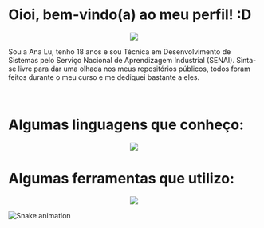 <h1>Oioi, bem-vindo(a) ao meu perfil! :D</h1>
<p align="center">
  <a href="https://www.instagram.com/felpzinea/">
    <img src="https://img.shields.io/badge/Instagram-E4405F?style=for-the-badge&logo=instagram&logoColor=white" />
  </a>
</p>
<p>Sou a Ana Lu, tenho 18 anos e sou Técnica em Desenvolvimento de Sistemas pelo Serviço Nacional de Aprendizagem Industrial (SENAI). Sinta-se livre para dar uma olhada nos meus repositórios públicos, todos foram feitos durante o meu curso e me dediquei bastante a eles.</p>
<br>
<h1>Algumas linguagens que conheço:</h1>
<p align="center">
  <a href="https://skillicons.dev">
    <img src="https://skillicons.dev/icons?i=html,css,php,js,mysql,py,jquery" />
  </a>
</p>

<h1>Algumas ferramentas que utilizo:</h1>
<p align="center">
  <a href="https://skillicons.dev">
    <img src="https://skillicons.dev/icons?i=bootstrap,figma,visualstudio" />
  </a>
</p>

![Snake animation](https://github.com/felpstired/felpstired/blob/output/github-contribution-grid-snake.svg)

<!-- [![Anurag's GitHub stats](https://github-readme-stats.vercel.app/api?username=felpstired&show_icons=true&theme=transparent)](https://github.com/anuraghazra/github-readme-stats) -->

<!-- [![Readme Card](https://github-readme-stats.vercel.app/api/pin/?username=felpstired&repo=albtech)](https://github.com/anuraghazra/github-readme-stats) -->

<!--
**felpstired/felpstired** is a ✨ _special_ ✨ repository because its `README.md` (this file) appears on your GitHub profile.

Here are some ideas to get you started:

- 🔭 I’m currently working on ...
- 🌱 I’m currently learning ...
- 👯 I’m looking to collaborate on ...
- 🤔 I’m looking for help with ...
- 💬 Ask me about ...
- 📫 How to reach me: ...
- 😄 Pronouns: ...
- ⚡ Fun fact: ...
-->
